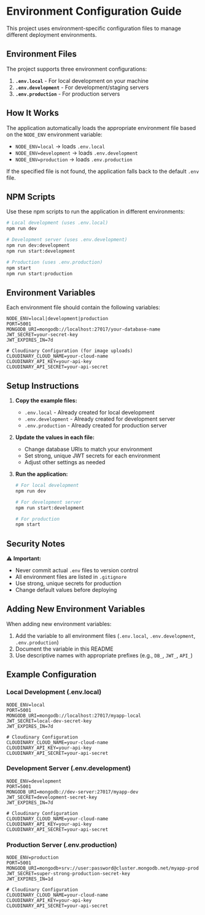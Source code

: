 # Environment Configuration Guide

This project uses environment-specific configuration files to manage different deployment environments.

## Environment Files

The project supports three environment configurations:

1. **`.env.local`** - For local development on your machine
2. **`.env.development`** - For development/staging servers
3. **`.env.production`** - For production servers

## How It Works

The application automatically loads the appropriate environment file based on the `NODE_ENV` environment variable:

- `NODE_ENV=local` → loads `.env.local`
- `NODE_ENV=development` → loads `.env.development`
- `NODE_ENV=production` → loads `.env.production`

If the specified file is not found, the application falls back to the default `.env` file.

## NPM Scripts

Use these npm scripts to run the application in different environments:

```bash
# Local development (uses .env.local)
npm run dev

# Development server (uses .env.development)
npm run dev:development
npm run start:development

# Production (uses .env.production)
npm start
npm run start:production
```

## Environment Variables

Each environment file should contain the following variables:

```env
NODE_ENV=local|development|production
PORT=5001
MONGODB_URI=mongodb://localhost:27017/your-database-name
JWT_SECRET=your-secret-key
JWT_EXPIRES_IN=7d

# Cloudinary Configuration (for image uploads)
CLOUDINARY_CLOUD_NAME=your-cloud-name
CLOUDINARY_API_KEY=your-api-key
CLOUDINARY_API_SECRET=your-api-secret
```

## Setup Instructions

1. **Copy the example files:**
   - `.env.local` - Already created for local development
   - `.env.development` - Already created for development server
   - `.env.production` - Already created for production server

2. **Update the values in each file:**
   - Change database URIs to match your environment
   - Set strong, unique JWT secrets for each environment
   - Adjust other settings as needed

3. **Run the application:**

   ```bash
   # For local development
   npm run dev

   # For development server
   npm run start:development

   # For production
   npm start
   ```

## Security Notes

⚠️ **Important:**

- Never commit actual `.env` files to version control
- All environment files are listed in `.gitignore`
- Use strong, unique secrets for production
- Change default values before deploying

## Adding New Environment Variables

When adding new environment variables:

1. Add the variable to all environment files (`.env.local`, `.env.development`, `.env.production`)
2. Document the variable in this README
3. Use descriptive names with appropriate prefixes (e.g., `DB_`, `JWT_`, `API_`)

## Example Configuration

### Local Development (.env.local)

```env
NODE_ENV=local
PORT=5001
MONGODB_URI=mongodb://localhost:27017/myapp-local
JWT_SECRET=local-dev-secret-key
JWT_EXPIRES_IN=7d

# Cloudinary Configuration
CLOUDINARY_CLOUD_NAME=your-cloud-name
CLOUDINARY_API_KEY=your-api-key
CLOUDINARY_API_SECRET=your-api-secret
```

### Development Server (.env.development)

```env
NODE_ENV=development
PORT=5001
MONGODB_URI=mongodb://dev-server:27017/myapp-dev
JWT_SECRET=development-secret-key
JWT_EXPIRES_IN=7d

# Cloudinary Configuration
CLOUDINARY_CLOUD_NAME=your-cloud-name
CLOUDINARY_API_KEY=your-api-key
CLOUDINARY_API_SECRET=your-api-secret
```

### Production Server (.env.production)

```env
NODE_ENV=production
PORT=5001
MONGODB_URI=mongodb+srv://user:password@cluster.mongodb.net/myapp-prod
JWT_SECRET=super-strong-production-secret-key
JWT_EXPIRES_IN=1d

# Cloudinary Configuration
CLOUDINARY_CLOUD_NAME=your-cloud-name
CLOUDINARY_API_KEY=your-api-key
CLOUDINARY_API_SECRET=your-api-secret
```
